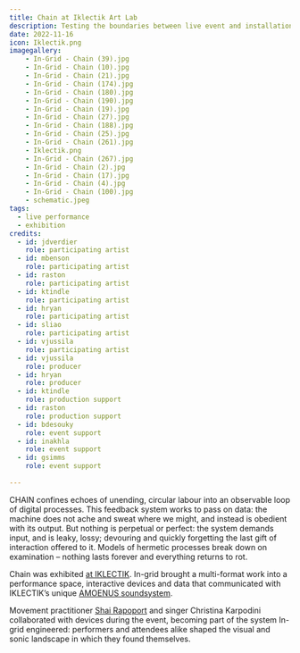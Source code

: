 ```yaml
---
title: Chain at Iklectik Art Lab
description: Testing the boundaries between live event and installation, In-grid created an evening of interaction and communion among strange devices, where we laid bare something of the fragile systems we are embedded in.
date: 2022-11-16
icon: Iklectik.png
imagegallery: 
    - In-Grid - Chain (39).jpg
    - In-Grid - Chain (10).jpg
    - In-Grid - Chain (21).jpg
    - In-Grid - Chain (174).jpg
    - In-Grid - Chain (180).jpg
    - In-Grid - Chain (190).jpg
    - In-Grid - Chain (19).jpg
    - In-Grid - Chain (27).jpg
    - In-Grid - Chain (188).jpg
    - In-Grid - Chain (25).jpg
    - In-Grid - Chain (261).jpg
    - Iklectik.png
    - In-Grid - Chain (267).jpg
    - In-Grid - Chain (2).jpg
    - In-Grid - Chain (17).jpg
    - In-Grid - Chain (4).jpg
    - In-Grid - Chain (100).jpg
    - schematic.jpeg
tags:
  - live performance
  - exhibition
credits: 
  - id: jdverdier
    role: participating artist
  - id: mbenson
    role: participating artist
  - id: raston
    role: participating artist
  - id: ktindle
    role: participating artist
  - id: hryan
    role: participating artist
  - id: sliao
    role: participating artist
  - id: vjussila
    role: participating artist
  - id: vjussila
    role: producer
  - id: hryan
    role: producer
  - id: ktindle
    role: production support
  - id: raston
    role: production support
  - id: bdesouky
    role: event support
  - id: inakhla
    role: event support
  - id: gsimms
    role: event support
    
---
```




CHAIN confines echoes of unending, circular labour into an observable loop of digital processes. This feedback system works to pass on data: the machine does not ache and sweat where we might, and instead is obedient with its output. But nothing is perpetual or perfect: the system demands input, and is leaky, lossy; devouring and quickly forgetting the last gift of interaction offered to it. Models of hermetic processes break down on examination – nothing lasts forever and everything returns to rot. 

Chain was exhibited [at IKLECTIK](https://iklectikartlab.com/in-grid-chain/). In-grid brought a multi-format work into a performance space, interactive devices and data that communicated with IKLECTIK’s unique [AMOENUS soundsystem](https://amoenus.co.uk). 

Movement practitioner [Shai Rapoport](https://www.shairapoport.com/) and singer Christina Karpodini collaborated with devices during the event, becoming part of the system In-grid engineered: performers and attendees alike shaped the visual and sonic landscape in which they found themselves. 




